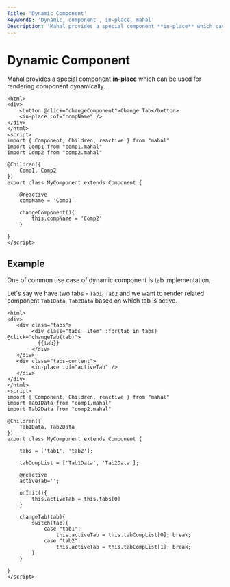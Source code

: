 ```yaml
---
Title: 'Dynamic Component'
Keywords: 'Dynamic, component , in-place, mahal'
Description: 'Mahal provides a special component **in-place** which can be used for rendering component dynamically'
---
```


# Dynamic Component

Mahal provides a special component **in-place** which can be used for rendering component dynamically.

```
<html>
<div>
    <button @click="changeComponent">Change Tab</button>
    <in-place :of="compName" />
</div>
</html>
<script>
import { Component, Children, reactive } from "mahal"
import Comp1 from "comp1.mahal"
import Comp2 from "comp2.mahal"

@Children({
    Comp1, Comp2
})
export class MyComponent extends Component {

    @reactive
    compName = 'Comp1'

    changeComponent(){
        this.compName = 'Comp2'
    }

}
</script>
```

## Example

One of common use case of dynamic component is tab implementation.

Let's say we have two tabs - `Tab1`, `Tab2` and we want to render related component `Tab1Data`, `Tab2Data` based on which tab is active.

```
<html>
<div>
   <div class="tabs">
        <div class="tabs__item" :for(tab in tabs) @click="changeTab(tab)">
          {{tab}}
        </div>
   </div>
   <div class="tabs-content">
        <in-place :of="activeTab" />
   </div>
</div>
</html>
<script>
import { Component, Children, reactive } from "mahal"
import Tab1Data from "comp1.mahal"
import Tab2Data from "comp2.mahal"

@Children({
    Tab1Data, Tab2Data
})
export class MyComponent extends Component {

    tabs = ['tab1', 'tab2'];

    tabCompList = ['Tab1Data', 'Tab2Data'];

    @reactive
    activeTab='';

    onInit(){
        this.activeTab = this.tabs[0]
    }

    changeTab(tab){
        switch(tab){
            case "tab1":
                this.activeTab = this.tabCompList[0]; break;
            case "tab2":
                this.activeTab = this.tabCompList[1]; break;
        }
    }

}
</script>
```